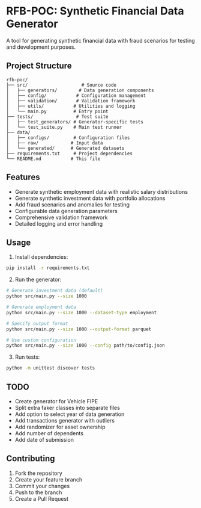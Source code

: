 # RFB-POC: Synthetic Financial Data Generator

A tool for generating synthetic financial data with fraud scenarios for testing and development purposes.

## Project Structure

```
rfb-poc/
├── src/                    # Source code
│   ├── generators/        # Data generation components
│   ├── config/           # Configuration management
│   ├── validation/       # Validation framework
│   ├── utils/           # Utilities and logging
│   └── main.py          # Entry point
├── tests/                # Test suite
│   ├── test_generators/ # Generator-specific tests
│   └── test_suite.py    # Main test runner
├── data/
│   ├── configs/         # Configuration files
│   ├── raw/            # Input data
│   └── generated/      # Generated datasets
├── requirements.txt     # Project dependencies
└── README.md           # This file
```

## Features

- Generate synthetic employment data with realistic salary distributions
- Generate synthetic investment data with portfolio allocations
- Add fraud scenarios and anomalies for testing
- Configurable data generation parameters
- Comprehensive validation framework
- Detailed logging and error handling

## Usage

1. Install dependencies:
```bash
pip install -r requirements.txt
```

2. Run the generator:
```bash
# Generate investment data (default)
python src/main.py --size 1000

# Generate employment data
python src/main.py --size 1000 --dataset-type employment

# Specify output format
python src/main.py --size 1000 --output-format parquet

# Use custom configuration
python src/main.py --size 1000 --config path/to/config.json
```

3. Run tests:
```bash
python -m unittest discover tests
```

## TODO

- Create generator for Vehicle FIPE
- Split extra faker classes into separate files
- Add option to select year of data generation
- Add transactions generator with outliers
- Add randomizer for asset ownership
- Add number of dependents
- Add date of submission

## Contributing

1. Fork the repository
2. Create your feature branch
3. Commit your changes
4. Push to the branch
5. Create a Pull Request
